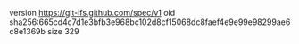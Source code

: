 version https://git-lfs.github.com/spec/v1
oid sha256:665cd4c7d1e3bfb3e968bc102d8cf15068dc8faef4e9e99e98299ae6c8e1369b
size 329
